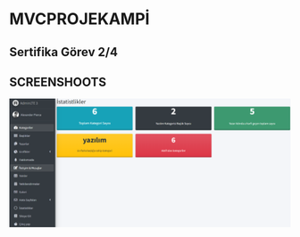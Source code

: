 # MVCPROJEKAMPİ
## Sertifika Görev 2/4



## SCREENSHOOTS
![istatistik](https://raw.githubusercontent.com/kbrkocygt/MVCProjeKamp-/main/MvcProjeKampi/MvcProjeKampi/Views/Istatistlikler/istatistlikler%20(2).PNG)
